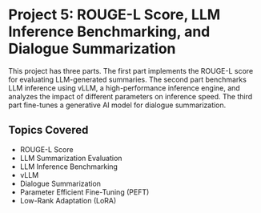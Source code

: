 # Project 5: ROUGE-L Score, LLM Inference Benchmarking, and Dialogue Summarization

This project has three parts. The first part implements the ROUGE-L score for evaluating LLM-generated summaries. The second part benchmarks LLM inference using vLLM, a high-performance inference engine, and analyzes the impact of different parameters on inference speed. The third part fine-tunes a generative AI model for dialogue summarization.

## Topics Covered

*   ROUGE-L Score
*   LLM Summarization Evaluation
*   LLM Inference Benchmarking
*   vLLM
*   Dialogue Summarization
*   Parameter Efficient Fine-Tuning (PEFT)
*   Low-Rank Adaptation (LoRA)